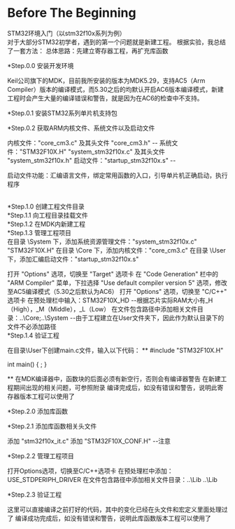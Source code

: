 Before The Beginning
=
STM32环境入门（以stm32f10x系列为例）
<br/>
对于大部分STM32初学者，遇到的第一个问题就是新建工程。
根据实验，我总结了一套方法：
总体思路：先建立寄存器工程，再扩充库函数

*Step.0.0  安装开发环境

  Keil公司旗下的MDK，目前我所安装的版本为MDK5.29，支持AC5（Arm Compiler）版本的编译模式，而5.30之后的均默认开启AC6版本编译模式，新建工程时会产生大量的编译错误和警告，就是因为在AC6的检查中不支持。

*Step.0.1  安装STM32系列单片机支持包

*Step.0.2  获取ARM内核文件、系统文件以及启动文件

内核文件："core_cm3.c" 及其头文件 "core_cm3.h" --
系统文件："STM32F10X.H" "system_stm32f10x.c" 及其头文件  "system_stm32f10x.h"
启动文件："startup_stm32f10x.s"  --

启动文件功能：汇编语言文件，绑定常用函数的入口，引导单片机正确启动，执行程序

<br/>
*Step.1.0  创建工程文件目录

<br/>
*Step.1.1  向工程目录挂载文件

<br/>
*Step.1.2  在MDK内新建工程

<br/>
*Step.1.3  管理工程项目

<br/>
  在目录 \System 下，添加系统资源管理文件："system_stm32f10x.c" "STM32F10X.H"
  在目录 \Core 下，添加内核文件："core_cm3.c"
  在目录 \User 下，添加汇编启动文件："startup_stm32f10x.s"
  
  打开 "Options" 选项，切换至 "Target" 选项卡
    在 "Code Generation" 栏中的 "ARM Compiler" 菜单，下拉选择 "Use default compiler version 5" 选项，修改至AC5编译模式（5.30之后默认为AC6）
  打开 "Options" 选项，切换至 "C/C++" 选项卡
    在预处理栏中输入：STM32F10X_HD --根据芯片实际RAM大小有_H（High），_M（Middle），_L（Low）
    在文件包含路径中添加相关文件目录：..\Core;..\System --由于工程建立在User文件夹下，因此作为默认目录下的文件不必添加路径
<br/>
*Step.1.4  验证工程

  在目录\User下创建main.c文件，输入以下代码：
  **
  #include "STM32F10X.H"
  
  int main()
  {
    ;
  }
  
  **
  在MDK编译器中，函数块的后面必须有新空行，否则会有编译器警告
  在新建工程期间出现的相关问题，可参照附录
  编译完成后，如没有错误和警告，说明此寄存器版本工程可以使用了
  
*Step.2.0  添加库函数

*Step.2.1  添加库函数相关头文件

  添加 "stm32f10x_it.c"
  添加 "STM32F10X_CONF.H" --注意

*Step.2.2  管理工程项目

  打开Options选项，切换至C/C++选项卡
  在预处理栏中添加：USE_STDPERIPH_DRIVER
  在文件包含路径中添加相关文件目录：..\Lib
  ..\Lib
  
*Step.2.3  验证工程

  这里可以直接编译之前打好的代码，其中的变化已经在头文件和宏定义里面处理过了
  编译成功完成后，如没有错误和警告，说明此库函数版本工程可以使用了
  
